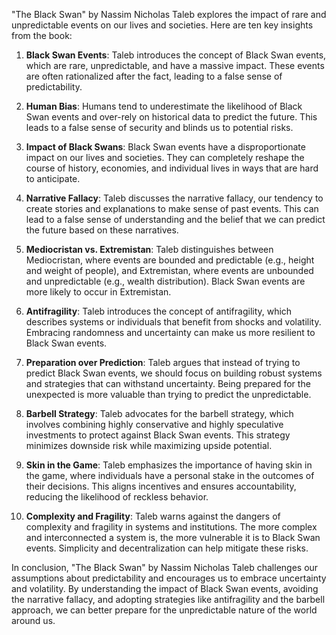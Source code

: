 "The Black Swan" by Nassim Nicholas Taleb explores the impact of rare and unpredictable events on our lives and societies. Here are ten key insights from the book:

1. **Black Swan Events**: Taleb introduces the concept of Black Swan events, which are rare, unpredictable, and have a massive impact. These events are often rationalized after the fact, leading to a false sense of predictability.

2. **Human Bias**: Humans tend to underestimate the likelihood of Black Swan events and over-rely on historical data to predict the future. This leads to a false sense of security and blinds us to potential risks.

3. **Impact of Black Swans**: Black Swan events have a disproportionate impact on our lives and societies. They can completely reshape the course of history, economies, and individual lives in ways that are hard to anticipate.

4. **Narrative Fallacy**: Taleb discusses the narrative fallacy, our tendency to create stories and explanations to make sense of past events. This can lead to a false sense of understanding and the belief that we can predict the future based on these narratives.

5. **Mediocristan vs. Extremistan**: Taleb distinguishes between Mediocristan, where events are bounded and predictable (e.g., height and weight of people), and Extremistan, where events are unbounded and unpredictable (e.g., wealth distribution). Black Swan events are more likely to occur in Extremistan.

6. **Antifragility**: Taleb introduces the concept of antifragility, which describes systems or individuals that benefit from shocks and volatility. Embracing randomness and uncertainty can make us more resilient to Black Swan events.

7. **Preparation over Prediction**: Taleb argues that instead of trying to predict Black Swan events, we should focus on building robust systems and strategies that can withstand uncertainty. Being prepared for the unexpected is more valuable than trying to predict the unpredictable.

8. **Barbell Strategy**: Taleb advocates for the barbell strategy, which involves combining highly conservative and highly speculative investments to protect against Black Swan events. This strategy minimizes downside risk while maximizing upside potential.

9. **Skin in the Game**: Taleb emphasizes the importance of having skin in the game, where individuals have a personal stake in the outcomes of their decisions. This aligns incentives and ensures accountability, reducing the likelihood of reckless behavior.

10. **Complexity and Fragility**: Taleb warns against the dangers of complexity and fragility in systems and institutions. The more complex and interconnected a system is, the more vulnerable it is to Black Swan events. Simplicity and decentralization can help mitigate these risks.

In conclusion, "The Black Swan" by Nassim Nicholas Taleb challenges our assumptions about predictability and encourages us to embrace uncertainty and volatility. By understanding the impact of Black Swan events, avoiding the narrative fallacy, and adopting strategies like antifragility and the barbell approach, we can better prepare for the unpredictable nature of the world around us.